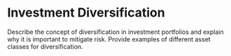 # Investment Diversification

Describe the concept of diversification in investment portfolios and explain why it is important to mitigate risk. Provide examples of different asset classes for diversification.